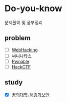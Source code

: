 # Do-you-know
문제풀이 및 공부정리 

## problem

- [ ] [WebHacking](http://webhacking.kr)
- [ ] [써니나타스](guide/suninatas.md)
- [ ] [Pwnable](guide/pwnable.md)
- [ ] [HackCTF](guide/hackctf.md)

## study

- [x] [꿈의대학-해킹과보안](guide/Dreamschool-hack-and-security.md)
